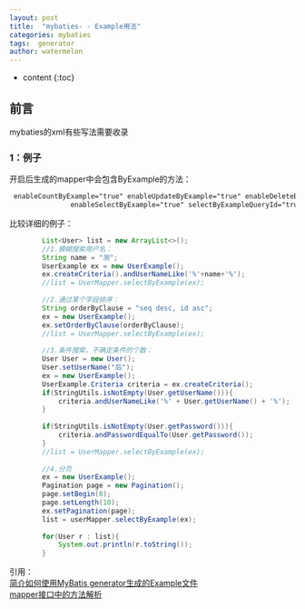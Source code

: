 ```yaml
---
layout: post
title:  "mybaties- - Example用法"
categories: mybaties
tags:  generator
author: watermelon
---
```

* content
{:toc}

## 前言
mybaties的xml有些写法需要收录





### 1：例子
开启后生成的mapper中会包含ByExample的方法：
```xml
 enableCountByExample="true" enableUpdateByExample="true" enableDeleteByExample="true"
               enableSelectByExample="true" selectByExampleQueryId="true" >
```
比较详细的例子：
```java
        List<User> list = new ArrayList<>();
        //1.模糊搜索用户名：
        String name = "测";
        UserExample ex = new UserExample();
        ex.createCriteria().andUserNameLike('%'+name+'%');
        //list = UserMapper.selectByExample(ex);
  
        //2.通过某个字段排序：
        String orderByClause = "seq desc, id asc";
        ex = new UserExample();
        ex.setOrderByClause(orderByClause);
        //list = UserMapper.selectByExample(ex);
  
        //3.条件搜索，不确定条件的个数：
        User User = new User();
        User.setUserName("后");
        ex = new UserExample();
        UserExample.Criteria criteria = ex.createCriteria();
        if(StringUtils.isNotEmpty(User.getUserName())){
            criteria.andUserNameLike('%' + User.getUserName() + '%');
        }
  
        if(StringUtils.isNotEmpty(User.getPassword())){
            criteria.andPasswordEqualTo(User.getPassword());
        }
        //list = UserMapper.selectByExample(ex);
  
        //4.分页
        ex = new UserExample();
        Pagination page = new Pagination();
        page.setBegin(0);
        page.setLength(10);
        ex.setPagination(page);
        list = userMapper.selectByExample(ex);
  
        for(User r : list){
            System.out.println(r.toString());
        }
```



引用：  
[简介如何使用MyBatis generator生成的Example文件](https://blog.csdn.net/m0_37795198/article/details/78848045)  
[mapper接口中的方法解析](https://blog.csdn.net/biandous/article/details/65630783)  

